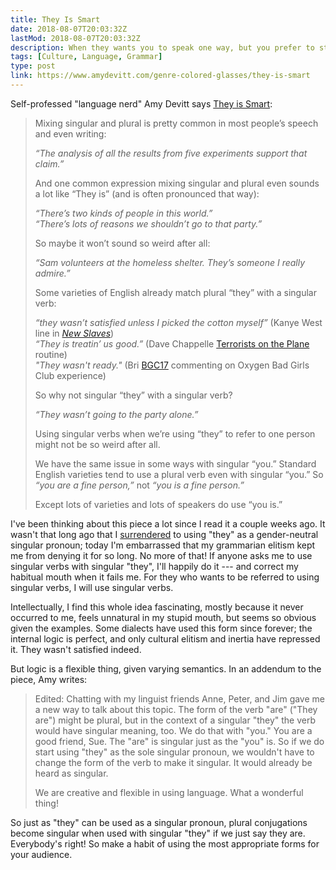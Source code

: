 ```yaml
---
title: They Is Smart
date: 2018-08-07T20:03:32Z
lastMod: 2018-08-07T20:03:32Z
description: When they wants you to speak one way, but you prefer to stick to the inertia of your habits, you is wrong.
tags: [Culture, Language, Grammar]
type: post
link: https://www.amydevitt.com/genre-colored-glasses/they-is-smart
---
```


Self-professed "language nerd" Amy Devitt says [They is Smart]:

> Mixing singular and plural is pretty common in most people’s speech and even writing:
>
> *“The analysis of all the results from five experiments support that claim.”*
>
> And one common expression mixing singular and plural even sounds a lot like
> “They is” (and is often pronounced that way):
>
> *“There’s two kinds of people in this world.”<br/>
> “There’s lots of reasons we shouldn’t go to that party.”*
>
> So maybe it won’t sound so weird after all:
>
> *“Sam volunteers at the homeless shelter. They’s someone I really admire.”*
>
> Some varieties of English already match plural “they” with a singular verb:
>
> *“they wasn’t satisfied unless I picked the cotton myself”* (Kanye West line
> in *[New Slaves]*)<br />
> *“They is treatin’ us good.”* (Dave Chappelle [Terrorists on the Plane]
> routine)<br />
> *"They wasn't ready."* ​(Bri [BGC17] commenting on Oxygen Bad Girls Club
> experience)
>
> So why not singular “they” with a singular verb?
>
> *“They wasn’t going to the party alone.”*
>
> Using singular verbs when we’re using “they” to refer to one person might not
> be so weird after all.
>
> We have the same issue in some ways with singular “you.” Standard English
> varieties tend to use a plural verb even with singular “you.” So *“you are a
> fine person,”* not *“you is a fine person.”*
>
> Except lots of varieties and lots of speakers do use “you is.”

I've been thinking about this piece a lot since I read it a couple weeks ago. It
wasn't that long ago that I [surrendered] to using "they" as a gender-neutral
singular pronoun; today I'm embarrassed that my grammarian elitism kept me from
denying it for so long. No more of that! If anyone asks me to use singular verbs
with singular "they", I'll happily do it --- and correct my habitual mouth when
it fails me. For they who wants to be referred to using singular verbs, I will
use singular verbs.

Intellectually, I find this whole idea fascinating, mostly because it never
occurred to me, feels unnatural in my stupid mouth, but seems so obvious given
the examples. Some dialects have used this form since forever; the internal
logic is perfect, and only cultural elitism and inertia have repressed it. They
wasn't satisfied indeed.

But logic is a flexible thing, given varying semantics. In an addendum to the
piece, Amy writes:

> Edited: Chatting with my linguist friends Anne, Peter, and Jim gave me a new
> way to talk about this topic. The form of the verb "are" ("They are") might be
> plural, but in the context of a singular "they" the verb would have singular
> meaning, too. We do that with "you."  You are a good friend, Sue. The "are" is
> singular just as the "you" is. So if we do start using "they" as the sole
> singular pronoun, we wouldn't have to change the form of the verb to make it
> singular. It would already be heard as singular.
>
> We are creative and flexible in using language. What a wonderful thing!

So just as "they" can be used as a singular pronoun, plural conjugations become
singular when used with singular "they" if we just say they are. Everybody's
right! So make a habit of using the most appropriate forms for your audience.

  [They is Smart]: https://www.amydevitt.com/genre-colored-glasses/they-is-smart
  [New Slaves]: https://youtu.be/OxtT7H3tDvk
  [Terrorists on the Plane]: https://youtu.be/32OX1E59nA8
  [BGC17]: https://youtu.be/zH6FkGH56p8
  [surrendered]: https://twitter.com/theory/status/553282479482621952
